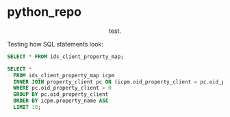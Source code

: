 # python_repo


<p align="center">
test. <br/>



Testing how SQL statements look:
```sql
SELECT * FROM ids_client_property_map;
```

```sql
SELECT * 
  FROM ids_client_property_map icpm 
  INNER JOIN property_client pc ON (icpm.oid_property_client = pc.oid_property_client)
  WHERE pc.oid_property_client > 0
  GROUP BY pc.oid_property_client
  ORDER BY icpm.property_name ASC
  LIMIT 10;
```
